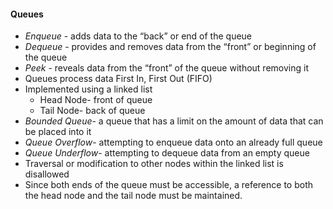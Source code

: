 #### Queues
-  *Enqueue* - adds data to the “back” or end of the queue
- *Dequeue* - provides and removes data from the “front” or beginning of the queue
- *Peek* - reveals data from the “front” of the queue without removing it
-  Queues process data First In, First Out (FIFO)
- Implemented using a linked list 
  - Head Node- front of queue
  - Tail Node- back of queue
- *Bounded Queue*- a queue that has a limit on the amount of data that can be placed into it
- *Queue Overflow*- attempting to enqueue data onto an already full queue 
- *Queue Underflow*- attempting to dequeue data from an empty queue
- Traversal or modification to other nodes within the linked list is disallowed
- Since both ends of the queue must be accessible, a reference to both the head node and the tail node must be maintained.